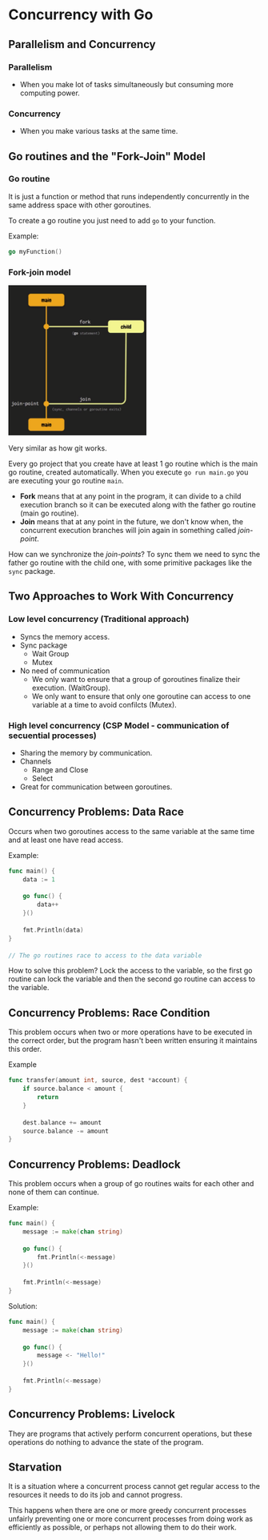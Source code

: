 # Concurrency with Go

## Parallelism and Concurrency

### Parallelism

+ When you make lot of tasks simultaneously but consuming more computing power.

### Concurrency

+ When you make various tasks at the same time.

## Go routines and the "Fork-Join" Model

### Go routine

It is just a function or method that runs independently concurrently in the same address space with other goroutines.

To create a go routine you just need to add `go` to your function.

Example:
```go
go myFunction()
```

### Fork-join model
<img src="media/fork-join-model.png" height="300px"/>

Very similar as how git works.

Every go project that you create have at least 1 go routine which is the main go routine, created automatically. When you execute `go run main.go` you are executing your go routine `main`.

+ **Fork** means that at any point in the program, it can divide to a child execution branch so it can be executed along with the father go routine (main go routine).
+ **Join** means that at any point in the future, we don't know when, the concurrent execution branches will join again in something called _join-point_.

How can we synchronize the _join-points_? To sync them we need to sync the father go routine with the child one, with some primitive packages like the `sync` package.

## Two Approaches to Work With Concurrency

### Low level concurrency (Traditional approach)

+ Syncs the memory access.
+ Sync package
    + Wait Group
    + Mutex
+ No need of communication
    + We only want to ensure that a group of goroutines finalize their execution. (WaitGroup).
    + We only want to ensure that only one goroutine can access to one variable at a time to avoid confilcts (Mutex).

### High level concurrency (CSP Model - communication of secuential processes)

+ Sharing the memory by communication.
+ Channels
    + Range and Close
    + Select
+ Great for communication between goroutines.

## Concurrency Problems: Data Race

Occurs when two goroutines access to the same variable at the same time and at least one have read access.

Example:
```go
func main() {
    data := 1

    go func() {
        data++
    }()

    fmt.Println(data)
}

// The go routines race to access to the data variable
```

How to solve this problem? Lock the access to the variable, so the first go routine can lock the variable and then the second go routine can access to the variable.

## Concurrency Problems: Race Condition
This problem occurs when two or more operations have to be executed in the correct order, but the program hasn't been written ensuring it maintains this order.

Example
```go
func transfer(amount int, source, dest *account) {
    if source.balance < amount {
        return
    }

    dest.balance += amount
    source.balance -= amount
}
```

## Concurrency Problems: Deadlock
This problem occurs when a group of go routines waits for each other and none of them can continue.

Example:
```go
func main() {
    message := make(chan string)

    go func() {
        fmt.Println(<-message)
    }()

    fmt.Println(<-message)
}
```

Solution:
```go
func main() {
    message := make(chan string)

    go func() {
        message <- "Hello!"
    }()

    fmt.Println(<-message)
}
```

## Concurrency Problems: Livelock

They are programs that actively perform concurrent operations, but these operations do nothing to advance the state of the program.


## Starvation

It is a situation where a concurrent process cannot get regular access to the resources it needs to do its job and cannot progress.

This happens when there are one or more greedy concurrent processes unfairly preventing one or more concurrent processes from doing work as efficiently as possible, or perhaps not allowing them to do their work.

